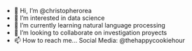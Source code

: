 - 👋 Hi, I’m @christopherorea
- 👀 I’m interested in data science
- 🌱 I’m currently learning natural language processing
- 💞️ I’m looking to collaborate on investigation proyects
- 📫 How to reach me... Social Media: @thehappycookiehour

<!---
christopherorea/christopherorea is a ✨ special ✨ repository because its `README.md` (this file) appears on your GitHub profile.
You can click the Preview link to take a look at your changes.
--->
